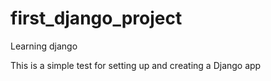 # first_django_project
Learning django

This is a simple test for setting up and creating a Django app
